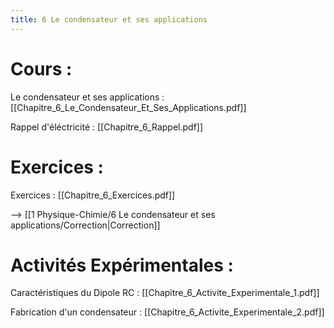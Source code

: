 ```yaml
---
title: 6 Le condensateur et ses applications
---
```

# Cours :
Le condensateur et ses applications : [[Chapitre_6_Le_Condensateur_Et_Ses_Applications.pdf]]

Rappel d'éléctricité : [[Chapitre_6_Rappel.pdf]]

# Exercices :
Exercices : [[Chapitre_6_Exercices.pdf]]

--> [[1 Physique-Chimie/6 Le condensateur et ses applications/Correction|Correction]]
# Activités Expérimentales :
Caractéristiques du Dipole RC : [[Chapitre_6_Activite_Experimentale_1.pdf]]

Fabrication d'un condensateur : [[Chapitre_6_Activite_Experimentale_2.pdf]]